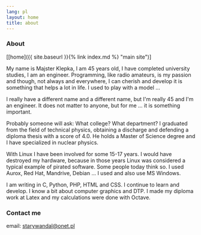 ```yaml
---
lang: pl
layout: home
title: about
---
```


### About

[[home]({{ site.baseurl }}{% link index.md %} "main site")]

My name is Majster Klepka, I am 45 years old, I have completed university studies, I am an engineer. Programming, like radio amateurs, is my passion and though, not always and everywhere, I can cherish and develop it is something that helps a lot in life. I used to play with a model ...

I really have a different name and a different name, but I'm really 45 and I'm an engineer. It does not matter to anyone, but for me ... it is something important.

Probably someone will ask: What college? What department? I graduated from the field of technical physics, obtaining a discharge and defending a diploma thesis with a score of 4.0. He holds a Master of Science degree and I have specialized in nuclear physics.

With Linux I have been involved for some 15-17 years. I would have destroyed my hardware, because in those years Linux was considered a typical example of pirated software. Some people today think so. I used Aurox, Red Hat, Mandrive, Debian ... I used and also use MS Windows.

I am writing in C, Python, PHP, HTML and CSS. I continue to learn and develop. I know a bit about computer graphics and DTP. I made my diploma work at Latex and my calculations were done with Octave.

### Contact me

email: [starywandal@onet.pl](mailto:starywandal@onet.pl)
